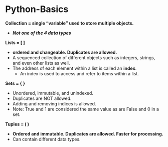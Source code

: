 # Python-Basics

**Collection = single “variable” used to store multiple objects.**
- ***Not one of the 4 data types***

**Lists = [ ]** 
- **ordered and changeable. Duplicates are allowed.**
- A sequenced collection of different objects such as integers, strings, and even other lists as well.
- The address of each element within a list is called an **index**.
    - An index is used to access and refer to items within a list.

**Sets = { }** 
- Unordered, immutable, and unindexed.
- Duplicates are NOT allowed.
- Adding and removing indices is allowed.
- Note: True and 1 are considered the same value as are False and 0 in a set.

**Tuples = ( )** 
- **Ordered and immutable. Duplicates are allowed. Faster for processing.**
- Can contain different data types.
